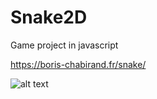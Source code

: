 # Snake2D
Game project in javascript

https://boris-chabirand.fr/snake/

![alt text](https://boris-chabirand.fr/snake/snake.png)
